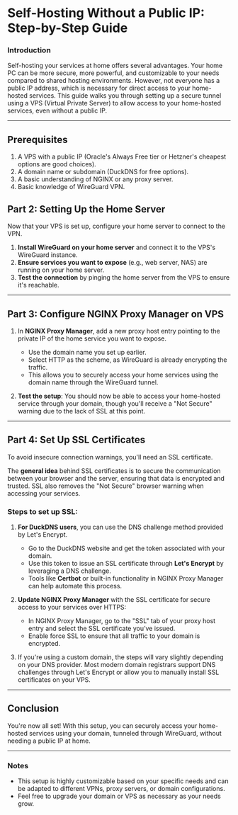 # Self-Hosting Without a Public IP: Step-by-Step Guide

### Introduction
Self-hosting your services at home offers several advantages. Your home PC can be more secure, more powerful, and customizable to your needs compared to shared hosting environments. However, not everyone has a public IP address, which is necessary for direct access to your home-hosted services. This guide walks you through setting up a secure tunnel using a VPS (Virtual Private Server) to allow access to your home-hosted services, even without a public IP.

---

## Prerequisites
1. A VPS with a public IP (Oracle's Always Free tier or Hetzner's cheapest options are good choices).
2. A domain name or subdomain (DuckDNS for free options).
3. A basic understanding of NGINX or any proxy server.
4. Basic knowledge of WireGuard VPN.


## Part 2: Setting Up the Home Server
Now that your VPS is set up, configure your home server to connect to the VPN.

1. **Install WireGuard on your home server** and connect it to the VPS's WireGuard instance.
2. **Ensure services you want to expose** (e.g., web server, NAS) are running on your home server.
3. **Test the connection** by pinging the home server from the VPS to ensure it's reachable.

---

## Part 3: Configure NGINX Proxy Manager on VPS

1. In **NGINX Proxy Manager**, add a new proxy host entry pointing to the private IP of the home service you want to expose.
   - Use the domain name you set up earlier.
   - Select HTTP as the scheme, as WireGuard is already encrypting the traffic.
   - This allows you to securely access your home services using the domain name through the WireGuard tunnel.

2. **Test the setup**: You should now be able to access your home-hosted service through your domain, though you'll receive a "Not Secure" warning due to the lack of SSL at this point.

---

## Part 4: Set Up SSL Certificates
To avoid insecure connection warnings, you'll need an SSL certificate.

The **general idea** behind SSL certificates is to secure the communication between your browser and the server, ensuring that data is encrypted and trusted. SSL also removes the "Not Secure" browser warning when accessing your services.

### Steps to set up SSL:

1. **For DuckDNS users**, you can use the DNS challenge method provided by Let's Encrypt.
   - Go to the DuckDNS website and get the token associated with your domain.
   - Use this token to issue an SSL certificate through **Let's Encrypt** by leveraging a DNS challenge.
   - Tools like **Certbot** or built-in functionality in NGINX Proxy Manager can help automate this process.

2. **Update NGINX Proxy Manager** with the SSL certificate for secure access to your services over HTTPS:
   - In NGINX Proxy Manager, go to the "SSL" tab of your proxy host entry and select the SSL certificate you’ve issued.
   - Enable force SSL to ensure that all traffic to your domain is encrypted.

3. If you're using a custom domain, the steps will vary slightly depending on your DNS provider. Most modern domain registrars support DNS challenges through Let's Encrypt or allow you to manually install SSL certificates on your VPS.

---

## Conclusion
You're now all set! With this setup, you can securely access your home-hosted services using your domain, tunneled through WireGuard, without needing a public IP at home.

---

### Notes
- This setup is highly customizable based on your specific needs and can be adapted to different VPNs, proxy servers, or domain configurations.
- Feel free to upgrade your domain or VPS as necessary as your needs grow.
```
